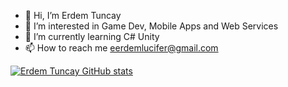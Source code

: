 - 👋 Hi, I’m Erdem Tuncay
- 👀 I’m interested in Game Dev, Mobile Apps and Web Services
- 🌱 I’m currently learning C# Unity
- 📫 How to reach me eerdemlucifer@gmail.com

[![Erdem Tuncay GitHub stats](https://github-readme-stats.vercel.app/api?username=sirivlucifer)](https://github.com/sirivlucifer/github-readme-stats)
